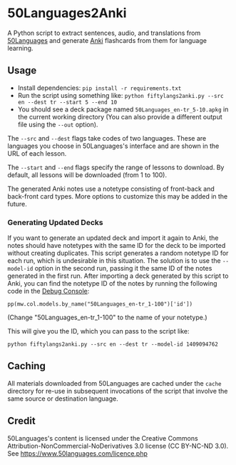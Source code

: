 # 50Languages2Anki

A Python script to extract sentences, audio, and translations from [50Languages](https://www.50languages.com/)
and generate [Anki](https://apps.ankiweb.net/) flashcards from them for language learning.

## Usage

- Install dependencies: `pip install -r requirements.txt`
- Run the script using something like: `python fiftylangs2anki.py --src en --dest tr --start 5 --end 10`
- You should see a deck package named `50Languages_en-tr_5-10.apkg` in the current working directory (You can also provide a different output file using the `--out` option).

The `--src` and `--dest` flags take codes of two languages.
These are languages you choose in 50Languages's interface and are shown in the URL of each lesson.

The `--start` and `--end` flags specify the range of lessons to download. 
By default, all lessons will be downloaded (from 1 to 100).

The generated Anki notes use a notetype consisting of front-back and back-front card types.
More options to customize this may be added in the future.

### Generating Updated Decks

If you want to generate an updated deck and import it again to Anki,
the notes should have notetypes with the same ID for the deck to be imported without creating duplicates.
This script generates a random notetype ID for each run, which is undesirable in this situation.
The solution is to use the `--model-id` option in the second run, passing it the same ID of the notes
generated in the first run. After importing a deck generated by this script to Anki,
you can find the notetype ID of the notes by running the following code in the [Debug Console](https://docs.ankiweb.net/misc.html#debug-console):

```
pp(mw.col.models.by_name("50Languages_en-tr_1-100")['id'])
```

(Change "50Languages_en-tr_1-100" to the name of your notetype.)

This will give you the ID, which you can pass to the script like:

```
python fiftylangs2anki.py --src en --dest tr --model-id 1409094762
```

## Caching

All materials downloaded from 50Languages are cached under the `cache` directory for re-use in subsequent
invocations of the script that involve the same source or destination language.

## Credit

50Languages's content is licensed under the Creative Commons Attribution-NonCommercial-NoDerivatives 3.0 license (CC BY-NC-ND 3.0).
See https://www.50languages.com/licence.php
